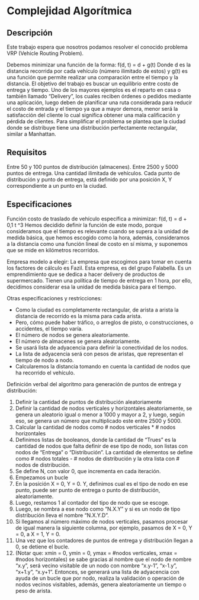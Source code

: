 # Complejidad Algorítmica
## Descripción
Este trabajo espera que nosotros podamos resolver el conocido problema VRP (Vehicle Routing Problem). 

Debemos minimizar una función de la forma:
f(d, t) = d + g(t) 
Donde d es la distancia recorrida por cada vehículo (número ilimitado de estos) y g(t) es una función que permite realizar una comparación entre el tiempo y la distancia.
El objetivo del trabajo es buscar un equilibrio entre costo de entrega y tiempo. Uno de los mayores ejemplos es el reparto en casa o también llamado “Delivery”, los cuales reciben órdenes o pedidos mediante una aplicación, luego deben de planificar una ruta considerada para reducir el costo de entrada y el tiempo ya que a mayor demora, menor será la satisfacción del cliente lo cual significa obtener una mala calificación y pérdida de clientes.
Para simplificar el problema se plantea que la ciudad donde se distribuye tiene una distribución perfectamente rectangular, similar a Manhattan.

## Requisitos
Entre 50 y 100 puntos de distribución (almacenes).
Entre 2500 y 5000 puntos de entrega.
Una cantidad ilimitada de vehículos.
Cada punto de distribución y punto de entrega, está definido por una posición X, Y correspondiente a un punto en la ciudad.

## Especificaciones
Función costo de traslado de vehículo específica a minimizar:
f(d, t) = d + 0,1 t ^3 
Hemos decidido definir la función de este modo, porque consideramos que el tiempo es relevante cuando se supera a la unidad de medida básica, que hemos escogido como la hora, además, consideramos a la distancia como una función lineal de costo en sí misma, y suponemos que se mide en kilómetros recorridos.

Empresa modelo a elegir:
La empresa que escogimos para tomar en cuenta los factores de cálculo es Fazil. Esta empresa, es del grupo Falabella. Es un emprendimiento que se dedica a hacer delivery de productos de supermercado. Tienen una política de tiempo de entrega en 1 hora, por ello, decidimos considerar esa la unidad de medida básica para el tiempo.

Otras especificaciones y restricciones:

- Como la ciudad es completamente rectangular, de arista a arista la distancia de recorrido es la misma para cada arista.
- Pero, cómo puede haber tráfico, o arreglos de pisto, o construcciones, o accidentes, el tiempo varía.
- El número de nodos se genera aleatoriamente.
- El número de almacenes se genera aleatoriamente.
- Se usará lista de adyacencia para definir la conectividad de los nodos.
- La lista de adyacencia será con pesos de aristas, que representan el tiempo de nodo a nodo.
- Calcularemos la distancia tomando en cuenta la cantidad de nodos que ha recorrido el vehículo.

Definición verbal del algoritmo para generación de puntos de entrega y distribución:
 1. Definir la cantidad de puntos de distribución aleatoriamente
 2. Definir la cantidad de nodos verticales y horizontales aleatoriamente, se genera un aleatorio igual o menor a 1000 y mayor a 2, y luego, según eso, se genera un número que multiplicado este entre 2500 y 5000.
3. Calcular la cantidad de nodos como # nodos verticales * # nodos horizontales
4. Definimos listas de booleanos, donde la cantidad de “Trues” es la cantidad de nodos que falta definir de ese tipo de nodo, son listas con nodos de  “Entrega” o “Distribución”. 
La cantidad de elementos se define como # nodos totales - # nodos de distribución y la  otra lista con # nodos de distribución.
6. Se define N, con valor 0, que incrementa en cada iteración.
7. Empezamos un bucle
8. En la posición X = 0, Y = 0. Y, definimos cual es el tipo de nodo en ese punto, puede ser punto de entrega o punto de distribución, aleatoriamente.
9. Luego, restamos 1 al contador del tipo de nodo que se escoge.
10. Luego, se nombra a ese nodo como “N.X.Y” y si es un nodo de tipo distribución lleva el nombre “N.X.Y.D”.
11. Si llegamos al número máximo de nodos verticales, pasamos procesar de igual manera la siguiente columna, por ejemplo, pasamos de X = 0, Y = 0, a X = 1, Y = 0.
12. Una vez que los contadores de puntos de entrega y distribución llegan a 0, se detiene el bucle.
13. (Notar que: xmin = 0, ymin = 0, ymax = #nodos verticales, xmax = #nodos horizontales) se sabe gracias al nombre que el nodo de nombre “x.y”, será vecino visitable de un nodo con nombre “x.y-1”, “x-1.y”, “x+1.y”, “x.y+1”. Entonces, se generará una lista de adyacencia con ayuda de un bucle que por nodo, realiza la validación o operación de nodos vecinos visitables, además, genera aleatoriamente un tiempo o peso de arista.

